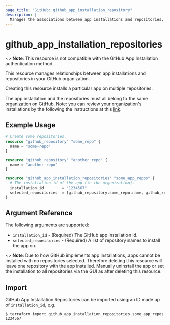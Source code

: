 ```yaml
---
page_title: "GitHub: github_app_installation_repository"
description: |-
  Manages the associations between app installations and repositories.
---
```


# github_app_installation_repositories

~> **Note**: This resource is not compatible with the GitHub App Installation authentication method.

This resource manages relationships between app installations and repositories in your GitHub organization.

Creating this resource installs a particular app on multiple repositories.

The app installation and the repositories must all belong to the same organization on GitHub. Note: you can review your organization's installations by the following the instructions at this [link](https://docs.github.com/en/github/setting-up-and-managing-organizations-and-teams/reviewing-your-organizations-installed-integrations).

## Example Usage

```terraform
# Create some repositories.
resource "github_repository" "some_repo" {
  name = "some-repo"
}

resource "github_repository" "another_repo" {
  name = "another-repo"
}

resource "github_app_installation_repositories" "some_app_repos" {
  # The installation id of the app (in the organization).
  installation_id        = "1234567"
  selected_repositories  = [github_repository.some_repo.name, github_repository.another_repo.name]"
}
```

## Argument Reference

The following arguments are supported:

* `installation_id` - (Required) The GitHub app installation id.
* `selected_repositories` - (Required) A list of repository names to install the app on.

~> **Note**: Due to how GitHub implements app installations, apps cannot be installed with no repositories selected. Therefore deleting this resource will leave one repository with the app installed. Manually uninstall the app or set the installation to all repositories via the GUI as after deleting this resource.

## Import

GitHub App Installation Repositories can be imported using an ID made up of `installation_id`, e.g.

```
$ terraform import github_app_installation_repositories.some_app_repos 1234567
```
